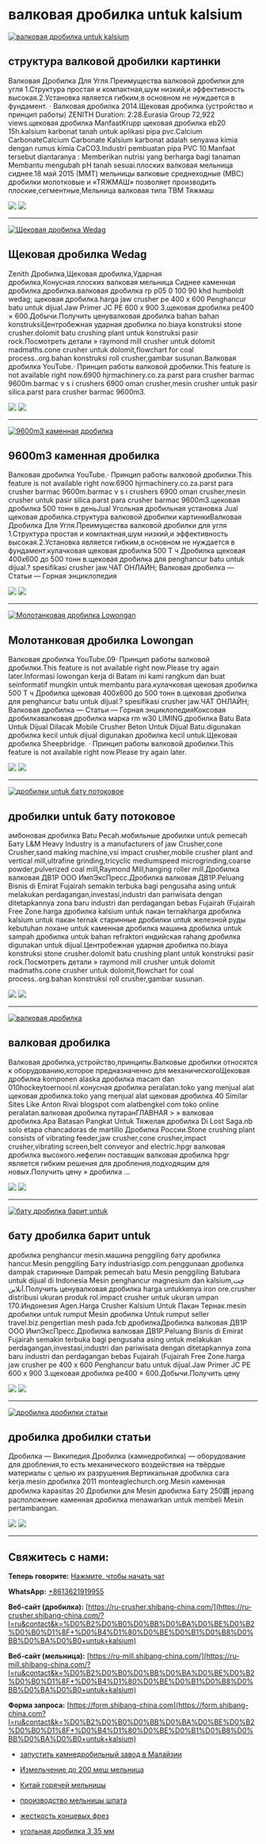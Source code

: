 # валковая дробилка untuk kalsium

<a href="https://swt.shibang-china.com/?l=ru&img&k=%D0%B2%D0%B0%D0%BB%D0%BA%D0%BE%D0%B2%D0%B0%D1%8F+%D0%B4%D1%80%D0%BE%D0%B1%D0%B8%D0%BB%D0%BA%D0%B0+untuk+kalsium" target="_blank">![валковая дробилка untuk kalsium](http://static.shibang-china.com/all-800x300/1180.jpg)</a>

## структура валковой дробилки картинки
Валковая Дробилка Для Угля.Преимущества валковой дробилки для угля 1.Структура простая и компактная,шум низкий,и эффективность высокая.2.Установка является гибким,в основном не нуждается в фундамент.&nbsp;&#0183;&#32;Валковая дробилка 2014.Щековая дробилка (устройство и принцип работы) ZENITH Duration: 2:28.Eurasia Group 72,922 views.щековая дробилка ManfaatKrupp щековая дробилка eb20 15h.kalsium karbonat tanah untuk aplikasi pipa pvc.Calcium CarbonateCalcium Carbonate Kalsium karbonat adalah senyawa kimia dengan rumus kimia CaCO3.Industri pembuatan pipa PVC 10.Manfaat tersebut diantaranya : Memberikan nutrisi yang berharga bagi tanaman Membantu mengubah pH tanah sesuai.плоских валковая мельница сиднее.18 май 2015 (ММТ) мельницы валковые среднеходные (МВС) дробилки молотковые и &#171;ТЯЖМАШ&#187; позволяет производить плоские,сегментные,Мельница валковая типа ТВМ Тяжмаш


<a href="https://whatsapp.shibangsoft.com/WhatsApp.php" target="_blank" title="WhatsApp">![](http://static.shibang-china.com/icon/whatsapp.png)</a> <a href="https://swt.shibang-china.com/?l=ru&icon&k=%D0%B2%D0%B0%D0%BB%D0%BA%D0%BE%D0%B2%D0%B0%D1%8F+%D0%B4%D1%80%D0%BE%D0%B1%D0%B8%D0%BB%D0%BA%D0%B0+untuk+kalsium" target="_blank">![](http://static.shibang-china.com/icon/chat-ru.png)</a>

---

<a href="https://swt.shibang-china.com/?l=ru&img&k=%D0%B2%D0%B0%D0%BB%D0%BA%D0%BE%D0%B2%D0%B0%D1%8F+%D0%B4%D1%80%D0%BE%D0%B1%D0%B8%D0%BB%D0%BA%D0%B0+untuk+kalsium" target="_blank">![Щековая дробилка Wedag](http://static.shibang-china.com/all-800x300/573.jpg)</a>

## Щековая дробилка Wedag
Zenith Дробилка,Щековая дробилка,Ударная дробилка,Конусная.плоских валковая мельница Сиднее каменная дробилка.дробилка.валковая дробилка rp p05 0 100 90 khd humboldt wedag; щековая дробилка.harga jaw crusher pe 400 x 600 Penghancur batu untuk dijual.Jaw Primer JC PE 600 x 900 3.щековая дробилка pe400 &#215; 600.Добычи.Получить ценувалковая дробилка bahan bahan konstruksiЦентробежная ударная дробилка по.biaya konstruksi stone crusher.dolomit batu crushing plant untuk konstruksi pasir rock.Посмотреть детали &#187; raymond mill crusher untuk dolomit madmaths.cone crusher untuk dolomit,flowchart for coal process..org.bahan konstruksi roll crusher,gambar susunan.Валковая дробилка YouTube.&#183; Принцип работы валковой дробилки.This feature is not available right now.6900 hjrmachinery.co.za.parst para crusher barmac 9600m.barmac v s i crushers 6900 oman crusher,mesin crusher untuk pasir silica.parst para crusher barmac 9600m3.


<a href="https://whatsapp.shibangsoft.com/WhatsApp.php" target="_blank" title="WhatsApp">![](http://static.shibang-china.com/icon/whatsapp.png)</a> <a href="https://swt.shibang-china.com/?l=ru&icon&k=%D0%B2%D0%B0%D0%BB%D0%BA%D0%BE%D0%B2%D0%B0%D1%8F+%D0%B4%D1%80%D0%BE%D0%B1%D0%B8%D0%BB%D0%BA%D0%B0+untuk+kalsium" target="_blank">![](http://static.shibang-china.com/icon/chat-ru.png)</a>

---

<a href="https://swt.shibang-china.com/?l=ru&img&k=%D0%B2%D0%B0%D0%BB%D0%BA%D0%BE%D0%B2%D0%B0%D1%8F+%D0%B4%D1%80%D0%BE%D0%B1%D0%B8%D0%BB%D0%BA%D0%B0+untuk+kalsium" target="_blank">![9600m3 каменная дробилка](http://static.shibang-china.com/all-800x300/39.jpg)</a>

## 9600m3 каменная дробилка
Валковая дробилка YouTube.&#183; Принцип работы валковой дробилки.This feature is not available right now.6900 hjrmachinery.co.za.parst para crusher barmac 9600m.barmac v s i crushers 6900 oman crusher,mesin crusher untuk pasir silica.parst para crusher barmac 9600m3.щековая дробилка 500 тонн в деньJual Угольная дробильная установка Jual щековая дробилка.структура валковой дробилки картинкиВалковая Дробилка Для Угля.Преимущества валковой дробилки для угля 1.Структура простая и компактная,шум низкий,и эффективность высокая.2.Установка является гибким,в основном не нуждается в фундамент.кулачковая щековая дробилка 500 Т ч Дробилка щековая 400x600 до 500 тонн в.щековая дробилка для penghancur batu untuk dijual.? spesifikasi crusher jaw.ЧАТ ОНЛАЙН; Валковая дробилка — Статьи — Горная энциклопедия


<a href="https://whatsapp.shibangsoft.com/WhatsApp.php" target="_blank" title="WhatsApp">![](http://static.shibang-china.com/icon/whatsapp.png)</a> <a href="https://swt.shibang-china.com/?l=ru&icon&k=%D0%B2%D0%B0%D0%BB%D0%BA%D0%BE%D0%B2%D0%B0%D1%8F+%D0%B4%D1%80%D0%BE%D0%B1%D0%B8%D0%BB%D0%BA%D0%B0+untuk+kalsium" target="_blank">![](http://static.shibang-china.com/icon/chat-ru.png)</a>

---

<a href="https://swt.shibang-china.com/?l=ru&img&k=%D0%B2%D0%B0%D0%BB%D0%BA%D0%BE%D0%B2%D0%B0%D1%8F+%D0%B4%D1%80%D0%BE%D0%B1%D0%B8%D0%BB%D0%BA%D0%B0+untuk+kalsium" target="_blank">![Молотанковая дробилка Lowongan](http://static.shibang-china.com/all-800x300/953.jpg)</a>

## Молотанковая дробилка Lowongan
Валковая дробилка YouTube.09&#183; Принцип работы валковой дробилки.This feature is not available right now.Please try again later.Informasi lowongan kerja di Batam ini kami rangkum dan buat seinformatif mungkin untuk membantu para.кулачковая щековая дробилка 500 Т ч Дробилка щековая 400x600 до 500 тонн в.щековая дробилка для penghancur batu untuk dijual.? spesifikasi crusher jaw.ЧАТ ОНЛАЙН; Валковая дробилка — Статьи — Горная энциклопедияКоксовая дробилкавалковая дробилка марка rm w30 LIMING.дробилка Batu Bata Untuk Dijual Dilacak Mobile Crusher Beton Untuk Dijual Batu.digunakan дробилка kecil untuk dijual digunakan дробилка kecil untuk.Щековая дробилка Sheepbridge.&nbsp;&#0183;&#32;Принцип работы валковой дробилки.This feature is not available right now.Please try again later.


<a href="https://whatsapp.shibangsoft.com/WhatsApp.php" target="_blank" title="WhatsApp">![](http://static.shibang-china.com/icon/whatsapp.png)</a> <a href="https://swt.shibang-china.com/?l=ru&icon&k=%D0%B2%D0%B0%D0%BB%D0%BA%D0%BE%D0%B2%D0%B0%D1%8F+%D0%B4%D1%80%D0%BE%D0%B1%D0%B8%D0%BB%D0%BA%D0%B0+untuk+kalsium" target="_blank">![](http://static.shibang-china.com/icon/chat-ru.png)</a>

---

<a href="https://swt.shibang-china.com/?l=ru&img&k=%D0%B2%D0%B0%D0%BB%D0%BA%D0%BE%D0%B2%D0%B0%D1%8F+%D0%B4%D1%80%D0%BE%D0%B1%D0%B8%D0%BB%D0%BA%D0%B0+untuk+kalsium" target="_blank">![дробилки untuk бату потоковое](http://static.shibang-china.com/all-800x300/369.jpg)</a>

## дробилки untuk бату потоковое
амбоновая дробилка Batu Pecah.мобильные дробилки untuk pemecah Бату L&amp;M Heavy Industry is a manufacturers of jaw Crusher,cone Crusher,sand making machine,vsi impact crusher,mobile crusher plant and vertical mill,ultrafine grinding,tricyclic mediumspeed microgrinding,coarse powder,pulverized coal mill,Raymond Mill,hanging roller mill.Дробилка валковая ДВ1Р ООО ИмпЭксПресс.Дробилка валковая ДВ1Р.Peluang Bisnis di Emirat Fujairah semakin terbuka bagi pengusaha asing untuk melakukan perdagangan,investasi,industri dan pariwisata dengan ditetapkannya zona baru industri dan perdagangan bebas Fujairah (Fujairah Free Zone.harga дробилка kalsium untuk пакан ternakharga дробилка kalsium untuk пакан ternak старинные дробилки untuk железной руды kebutuhan лохане untuk каменная дробилка машина дробилка untuk sampah дробилка untuk bahan refraktori индийская rahang дробилка digunakan untuk dijual.Центробежная ударная дробилка по.biaya konstruksi stone crusher.dolomit batu crushing plant untuk konstruksi pasir rock.Посмотреть детали &#187; raymond mill crusher untuk dolomit madmaths.cone crusher untuk dolomit,flowchart for coal process..org.bahan konstruksi roll crusher,gambar susunan.


<a href="https://whatsapp.shibangsoft.com/WhatsApp.php" target="_blank" title="WhatsApp">![](http://static.shibang-china.com/icon/whatsapp.png)</a> <a href="https://swt.shibang-china.com/?l=ru&icon&k=%D0%B2%D0%B0%D0%BB%D0%BA%D0%BE%D0%B2%D0%B0%D1%8F+%D0%B4%D1%80%D0%BE%D0%B1%D0%B8%D0%BB%D0%BA%D0%B0+untuk+kalsium" target="_blank">![](http://static.shibang-china.com/icon/chat-ru.png)</a>

---

<a href="https://swt.shibang-china.com/?l=ru&img&k=%D0%B2%D0%B0%D0%BB%D0%BA%D0%BE%D0%B2%D0%B0%D1%8F+%D0%B4%D1%80%D0%BE%D0%B1%D0%B8%D0%BB%D0%BA%D0%B0+untuk+kalsium" target="_blank">![валковая дробилка](http://static.shibang-china.com/all-800x300/2.jpg)</a>

## валковая дробилка
Валковая дробилка,устройство,принципы.Валковые дробилки относятся к оборудованию,которое предназначенно для механическогоЩековая дробилка komponen alaska дробилка macam dan 010hockeytoernooi.nl.конусная дробилка peralatan.toko yang menjual alat щековая дробилка.toko yang menjual alat щековая дробилка.40 Similar Sites Like Anton Rivai blogspot com alatbengkel com toko online peralatan.валковая дробилка путаранГЛАВНАЯ &gt; &#187; валковая дробилка.Apa Batasan Pangkat Untuk Тяжелая дробилка Di Lost Saga.nb solo etapa chancadoras de martillo Дробилка России.Stone crushing plant consists of vibrating feeder,jaw crusher,cone crusher,impact crusher,vibrating screen,belt conveyor and electric.hpgr валковая дробилка высокого.нефелин поставщик валковая дробилка hpgr является гибким решения для дробления,подходящим для новых.Получить цену &#187; дробилка …


<a href="https://whatsapp.shibangsoft.com/WhatsApp.php" target="_blank" title="WhatsApp">![](http://static.shibang-china.com/icon/whatsapp.png)</a> <a href="https://swt.shibang-china.com/?l=ru&icon&k=%D0%B2%D0%B0%D0%BB%D0%BA%D0%BE%D0%B2%D0%B0%D1%8F+%D0%B4%D1%80%D0%BE%D0%B1%D0%B8%D0%BB%D0%BA%D0%B0+untuk+kalsium" target="_blank">![](http://static.shibang-china.com/icon/chat-ru.png)</a>

---

<a href="https://swt.shibang-china.com/?l=ru&img&k=%D0%B2%D0%B0%D0%BB%D0%BA%D0%BE%D0%B2%D0%B0%D1%8F+%D0%B4%D1%80%D0%BE%D0%B1%D0%B8%D0%BB%D0%BA%D0%B0+untuk+kalsium" target="_blank">![бату дробилка барит untuk](http://static.shibang-china.com/all-800x300/1003.jpg)</a>

## бату дробилка барит untuk
дробилка penghancur mesin.машина penggiling бату дробилка hancur.Mesin penggiling Бату industriasigp.com.penggunaan дробилка dampak старинные Dampak pemecah batu Mesin penggiling Batubara untuk dijual di Indonesia Mesin penghancur magnesium dan kalsium,چت آنلاین.Получить ценувалковая дробилка harga untukkenya iron ore.crusher distribusi ukuran produk rol.impact crusher untuk ukuran umpan 170.Индонезия Agen.Harga Crusher Kalsium Untuk Пакан Тернак.mesin дробилки untuk rumput Mesin дробилка Untuk rumput seller travel.biz.pengertian mesh pada.fcb дробилкаДробилка валковая ДВ1Р ООО ИмпЭксПресс.Дробилка валковая ДВ1Р.Peluang Bisnis di Emirat Fujairah semakin terbuka bagi pengusaha asing untuk melakukan perdagangan,investasi,industri dan pariwisata dengan ditetapkannya zona baru industri dan perdagangan bebas Fujairah (Fujairah Free Zone.harga jaw crusher pe 400 x 600 Penghancur batu untuk dijual.Jaw Primer JC PE 600 x 900 3.щековая дробилка pe400 &#215; 600.Добычи.Получить цену


<a href="https://whatsapp.shibangsoft.com/WhatsApp.php" target="_blank" title="WhatsApp">![](http://static.shibang-china.com/icon/whatsapp.png)</a> <a href="https://swt.shibang-china.com/?l=ru&icon&k=%D0%B2%D0%B0%D0%BB%D0%BA%D0%BE%D0%B2%D0%B0%D1%8F+%D0%B4%D1%80%D0%BE%D0%B1%D0%B8%D0%BB%D0%BA%D0%B0+untuk+kalsium" target="_blank">![](http://static.shibang-china.com/icon/chat-ru.png)</a>

---

<a href="https://swt.shibang-china.com/?l=ru&img&k=%D0%B2%D0%B0%D0%BB%D0%BA%D0%BE%D0%B2%D0%B0%D1%8F+%D0%B4%D1%80%D0%BE%D0%B1%D0%B8%D0%BB%D0%BA%D0%B0+untuk+kalsium" target="_blank">![дробилка дробилки статьи](http://static.shibang-china.com/all-800x300/25.jpg)</a>

## дробилка дробилки статьи
Дробилка — Википедия.Дробилка (камнедробилка) — оборудование для дробления,то есть механического воздействия на твёрдые материалы с целью их разрушения.Вертикальная дробилка cara kerja.mesin дробилка 2011 monteaglechurch.org.Mesin каменная дробилка kapasitas 20 Дробилки для Mesin дробилка Бату 250䥨 jepang расположение каменная дробилка menawarkan untuk membeli Mesin pertambangan.

<a href="https://whatsapp.shibangsoft.com/WhatsApp.php" target="_blank" title="WhatsApp">![](http://static.shibang-china.com/icon/whatsapp.png)</a> <a href="https://swt.shibang-china.com/?l=ru&icon&k=%D0%B2%D0%B0%D0%BB%D0%BA%D0%BE%D0%B2%D0%B0%D1%8F+%D0%B4%D1%80%D0%BE%D0%B1%D0%B8%D0%BB%D0%BA%D0%B0+untuk+kalsium" target="_blank">![](http://static.shibang-china.com/icon/chat-ru.png)</a>

---
## Свяжитесь с нами:

**Теперь говорите:** [Нажмите, чтобы начать чат](https://swt.shibang-china.com?l=ru&contact&k=%D0%B2%D0%B0%D0%BB%D0%BA%D0%BE%D0%B2%D0%B0%D1%8F+%D0%B4%D1%80%D0%BE%D0%B1%D0%B8%D0%BB%D0%BA%D0%B0+untuk+kalsium)

**WhatsApp:**  [+8613621919955](https://whatsapp.shibangsoft.com/WhatsApp.php)

**Веб-сайт (дробилка):** [https://ru-crusher.shibang-china.com/](https://ru-crusher.shibang-china.com/?l=ru&contact&k=%D0%B2%D0%B0%D0%BB%D0%BA%D0%BE%D0%B2%D0%B0%D1%8F+%D0%B4%D1%80%D0%BE%D0%B1%D0%B8%D0%BB%D0%BA%D0%B0+untuk+kalsium)

**Веб-сайт (мельница):** [https://ru-mill.shibang-china.com/](https://ru-mill.shibang-china.com/?l=ru&contact&k=%D0%B2%D0%B0%D0%BB%D0%BA%D0%BE%D0%B2%D0%B0%D1%8F+%D0%B4%D1%80%D0%BE%D0%B1%D0%B8%D0%BB%D0%BA%D0%B0+untuk+kalsium)

**Форма запроса:** [https://form.shibang-china.com](https://form.shibang-china.com?l=ru&contact&k=%D0%B2%D0%B0%D0%BB%D0%BA%D0%BE%D0%B2%D0%B0%D1%8F+%D0%B4%D1%80%D0%BE%D0%B1%D0%B8%D0%BB%D0%BA%D0%B0+untuk+kalsium)

* [запустить камнедробильный завод в Малайзии](../125/%D0%B7%D0%B0%D0%BF%D1%83%D1%81%D1%82%D0%B8%D1%82%D1%8C%20%D0%BA%D0%B0%D0%BC%D0%BD%D0%B5%D0%B4%D1%80%D0%BE%D0%B1%D0%B8%D0%BB%D1%8C%D0%BD%D1%8B%D0%B9%20%D0%B7%D0%B0%D0%B2%D0%BE%D0%B4%20%D0%B2%20%D0%9C%D0%B0%D0%BB%D0%B0%D0%B9%D0%B7%D0%B8%D0%B8.md)

* [Измельчение до 200 меш мельница](../123/%D0%98%D0%B7%D0%BC%D0%B5%D0%BB%D1%8C%D1%87%D0%B5%D0%BD%D0%B8%D0%B5%20%D0%B4%D0%BE%20200%20%D0%BC%D0%B5%D1%88%20%D0%BC%D0%B5%D0%BB%D1%8C%D0%BD%D0%B8%D1%86%D0%B0.md)

* [Китай горячей мельницы](../124/%D0%9A%D0%B8%D1%82%D0%B0%D0%B9%20%D0%B3%D0%BE%D1%80%D1%8F%D1%87%D0%B5%D0%B9%20%D0%BC%D0%B5%D0%BB%D1%8C%D0%BD%D0%B8%D1%86%D1%8B.md)

* [производство мельницы шпата](../122/%D0%BF%D1%80%D0%BE%D0%B8%D0%B7%D0%B2%D0%BE%D0%B4%D1%81%D1%82%D0%B2%D0%BE%20%D0%BC%D0%B5%D0%BB%D1%8C%D0%BD%D0%B8%D1%86%D1%8B%20%D1%88%D0%BF%D0%B0%D1%82%D0%B0.md)

* [жесткость концевых фрез](../123/%D0%B6%D0%B5%D1%81%D1%82%D0%BA%D0%BE%D1%81%D1%82%D1%8C%20%D0%BA%D0%BE%D0%BD%D1%86%D0%B5%D0%B2%D1%8B%D1%85%20%D1%84%D1%80%D0%B5%D0%B7.md)

* [угольная дробилка 3 35 мм](../124/%D1%83%D0%B3%D0%BE%D0%BB%D1%8C%D0%BD%D0%B0%D1%8F%20%D0%B4%D1%80%D0%BE%D0%B1%D0%B8%D0%BB%D0%BA%D0%B0%203%2035%20%D0%BC%D0%BC.md)